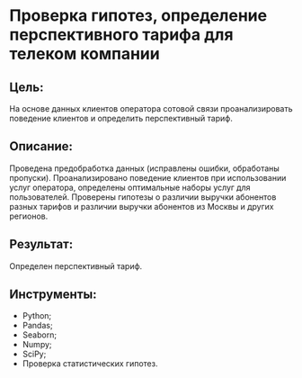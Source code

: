 # Проверка гипотез, определение перспективного тарифа для телеком компании
## Цель:
На основе данных клиентов оператора сотовой связи проанализировать поведение клиентов и определить перспективный тариф.
## Описание:
Проведена предобработка данных (исправлены ошибки, обработаны пропуски). Проанализировано поведение клиентов при использовании услуг оператора, определены оптимальные наборы услуг для пользователей. Проверены гипотезы о различии выручки абонентов разных тарифов и различии выручки абонентов из Москвы и других регионов.
## Результат: 
Определен перспективный тариф.
## Инструменты:
- Python;
- Pandas;
- Seaborn;
- Numpy;
- SciPy;
- Проверка статистических гипотез.
